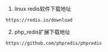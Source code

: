 1. linux redis软件下载地址
```
https://redis.io/download
```

2. php_redis扩展下载地址
```
https://github.com/phpredis/phpredis
```